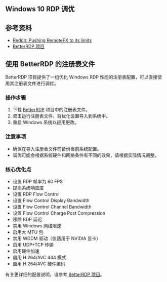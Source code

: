 ## Windows 10 RDP 调优

## 参考资料
- [Reddit: Pushing RemoteFX to its limits](https://www.reddit.com/r/sysadmin/comments/fv7d12/pushing_remote_fx_to_its_limits/)
- [BetterRDP 项目](https://github.com/Upinel/BetterRDP)

## 使用 BetterRDP 的注册表文件
BetterRDP 项目提供了一组优化 Windows RDP 性能的注册表配置，可以直接使用其注册表文件进行调优。

### 操作步骤
1. 下载 [BetterRDP](https://github.com/Upinel/BetterRDP) 项目中的注册表文件。
2. 双击运行注册表文件，将优化设置导入到系统中。
3. 重启 Windows 系统以应用更改。

### 注意事项
- 确保在导入注册表文件前备份当前系统配置。
- 调优可能会根据系统硬件和网络条件有不同的效果，请根据实际情况调整。

### 核心优化点
- 设置 RDP 帧率为 60 FPS
- 提高系统响应度
- 设置 RDP Flow Control
- 设置 Flow Control Display Bandwidth
- 设置 Flow Control Channel Bandwidth
- 设置 Flow Control Charge Post Compression
- 移除 RDP 延迟
- 禁用 Windows 网络限速
- 启用大 MTU 包
- 禁用 WDDM 驱动（仅适用于 NVIDIA 显卡）
- 启用 UDP+TCP 传输
- 启用硬件加速
- 启用 H.264/AVC 444 模式
- 启用 H.264/AVC 硬件编码

有关更详细的配置说明，请参考 [BetterRDP 项目](https://github.com/Upinel/BetterRDP)。
